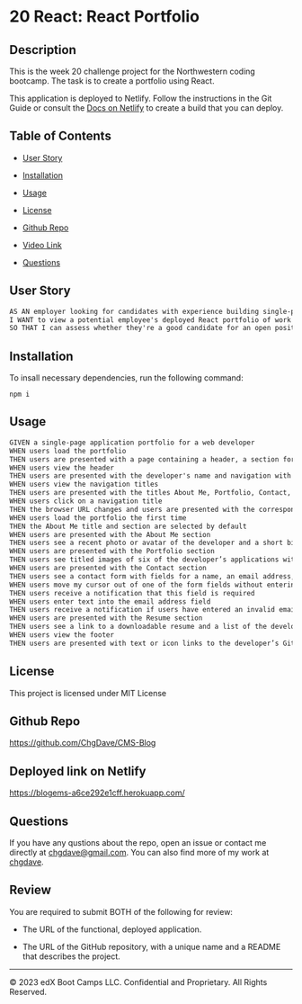 # 20 React: React Portfolio

## Description

This is the week 20 challenge project for the Northwestern coding bootcamp. The task is to create a portfolio using React.

This application is deployed to Netlify. Follow the instructions in the Git Guide or consult the [Docs on Netlify](https://vitejs.dev/guide/static-deploy.html#netlify) to create a build that you can deploy.

## Table of Contents

- [User Story](#user-story)

- [Installation](#installation)

- [Usage](#usage)

- [License](#license)

- [Github Repo](#github-repo)

- [Video Link](#video-link)

- [Questions](#questions)

## User Story

```md
AS AN employer looking for candidates with experience building single-page applications
I WANT to view a potential employee's deployed React portfolio of work samples
SO THAT I can assess whether they're a good candidate for an open position
```

## Installation

To insall necessary dependencies, run the following command:

```
npm i
```

## Usage

```md
GIVEN a single-page application portfolio for a web developer
WHEN users load the portfolio
THEN users are presented with a page containing a header, a section for content, and a footer
WHEN users view the header
THEN users are presented with the developer's name and navigation with titles corresponding to different sections of the portfolio
WHEN users view the navigation titles
THEN users are presented with the titles About Me, Portfolio, Contact, and Resume, and the title corresponding to the current section is highlighted
WHEN users click on a navigation title
THEN the browser URL changes and users are presented with the corresponding section below the navigation and that title is highlighted
WHEN users load the portfolio the first time
THEN the About Me title and section are selected by default
WHEN users are presented with the About Me section
THEN users see a recent photo or avatar of the developer and a short bio about them
WHEN users are presented with the Portfolio section
THEN users see titled images of six of the developer’s applications with links to both the deployed applications and the corresponding GitHub repositories
WHEN users are presented with the Contact section
THEN users see a contact form with fields for a name, an email address, and a message
WHEN users move my cursor out of one of the form fields without entering text
THEN users receive a notification that this field is required
WHEN users enter text into the email address field
THEN users receive a notification if users have entered an invalid email address
WHEN users are presented with the Resume section
THEN users see a link to a downloadable resume and a list of the developer’s proficiencies
WHEN users view the footer
THEN users are presented with text or icon links to the developer’s GitHub and LinkedIn profiles, and their profile on a third platform (Stack Overflow, Twitter)
```

## License

This project is licensed under MIT License

## Github Repo

https://github.com/ChgDave/CMS-Blog

## Deployed link on Netlify

https://blogems-a6ce292e1cff.herokuapp.com/

## Questions

If you have any qustions about the repo, open an issue or contact me directly at chgdave@gmail.com. You can also find more of my work at [chgdave](https://github.com/chgdave).

## Review

You are required to submit BOTH of the following for review:

- The URL of the functional, deployed application.

- The URL of the GitHub repository, with a unique name and a README that describes the project.

---

© 2023 edX Boot Camps LLC. Confidential and Proprietary. All Rights Reserved.
